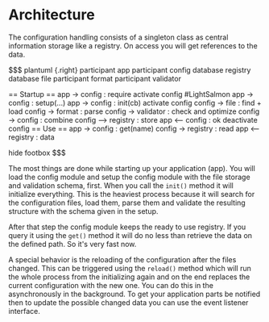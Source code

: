 Architecture
==================================================
The configuration handling consists of a singleton class as central information
storage like a registry. On access you will get references to the data.

$$$ plantuml {.right}
  participant app
  participant config
  database registry
  database file
  participant format
  participant validator

  == Startup ==
  app  -> config : require
  activate config #LightSalmon
  app  -> config : setup(...)
  app  -> config : init(cb)
  activate config
  config  -> file : find + load
  config  -> format : parse
  config  -> validator : check and optimize
  config  -> config : combine
  config --> registry : store
  app <-- config : ok
  deactivate config
  == Use ==
  app  -> config : get(name)
  config  -> registry : read
  app <-- registry : data

  hide footbox
$$$

The most things are done while starting up your application (app). You will load
the config module and setup the config module with the file storage and validation
schema, first. When you call the `init()` method it will initialize everything. This
is the heaviest process because it will search for the configuration files, load
them, parse them and validate the resulting structure with the schema given in the
setup.

After that step the config module keeps the ready to use registry. If you query it
using the `get()` method it will do no less than retrieve the data on the defined path.
So it's very fast now.

A special behavior is the reloading of the configuration after the files
changed. This can be triggered using the `reload()` method which will run the
whole process from the initializing again and on the end replaces the current
configuration with the new one. You can do this in the asynchronously in the background.
To get your application parts be notified then to update the possible changed data
you can use the event listener interface.
